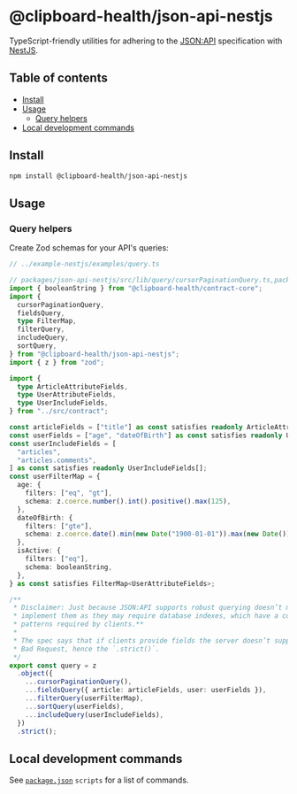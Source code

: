 # @clipboard-health/json-api-nestjs <!-- omit from toc -->

TypeScript-friendly utilities for adhering to the [JSON:API](https://jsonapi.org/) specification with [NestJS](https://nestjs.com/).

## Table of contents <!-- omit from toc -->

- [Install](#install)
- [Usage](#usage)
  - [Query helpers](#query-helpers)
- [Local development commands](#local-development-commands)

## Install

```bash
npm install @clipboard-health/json-api-nestjs
```

## Usage

### Query helpers

Create Zod schemas for your API's queries:

<!-- prettier-ignore -->
```ts
// ../example-nestjs/examples/query.ts

// packages/json-api-nestjs/src/lib/query/cursorPaginationQuery.ts,packages/json-api-nestjs/src/lib/query/fieldsQuery.ts,packages/json-api-nestjs/src/lib/query/filterQuery.ts,packages/json-api-nestjs/src/lib/query/includeQuery.ts,packages/json-api-nestjs/src/lib/query/sortQuery.ts
import { booleanString } from "@clipboard-health/contract-core";
import {
  cursorPaginationQuery,
  fieldsQuery,
  type FilterMap,
  filterQuery,
  includeQuery,
  sortQuery,
} from "@clipboard-health/json-api-nestjs";
import { z } from "zod";

import {
  type ArticleAttributeFields,
  type UserAttributeFields,
  type UserIncludeFields,
} from "../src/contract";

const articleFields = ["title"] as const satisfies readonly ArticleAttributeFields[];
const userFields = ["age", "dateOfBirth"] as const satisfies readonly UserAttributeFields[];
const userIncludeFields = [
  "articles",
  "articles.comments",
] as const satisfies readonly UserIncludeFields[];
const userFilterMap = {
  age: {
    filters: ["eq", "gt"],
    schema: z.coerce.number().int().positive().max(125),
  },
  dateOfBirth: {
    filters: ["gte"],
    schema: z.coerce.date().min(new Date("1900-01-01")).max(new Date()),
  },
  isActive: {
    filters: ["eq"],
    schema: booleanString,
  },
} as const satisfies FilterMap<UserAttributeFields>;

/**
 * Disclaimer: Just because JSON:API supports robust querying doesn’t mean your service should
 * implement them as they may require database indexes, which have a cost. **Implement only access
 * patterns required by clients.**
 *
 * The spec says that if clients provide fields the server doesn’t support, it **MUST** return 400
 * Bad Request, hence the `.strict()`.
 */
export const query = z
  .object({
    ...cursorPaginationQuery(),
    ...fieldsQuery({ article: articleFields, user: userFields }),
    ...filterQuery(userFilterMap),
    ...sortQuery(userFields),
    ...includeQuery(userIncludeFields),
  })
  .strict();

```

## Local development commands

See [`package.json`](./package.json) `scripts` for a list of commands.
